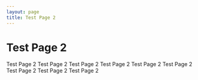 ```yaml
---
layout: page
title: Test Page 2
---
```


# Test Page 2

Test Page 2 Test Page 2 Test Page 2 Test Page 2 Test Page 2 Test Page 2 Test Page 2 Test Page 2 Test Page 2
